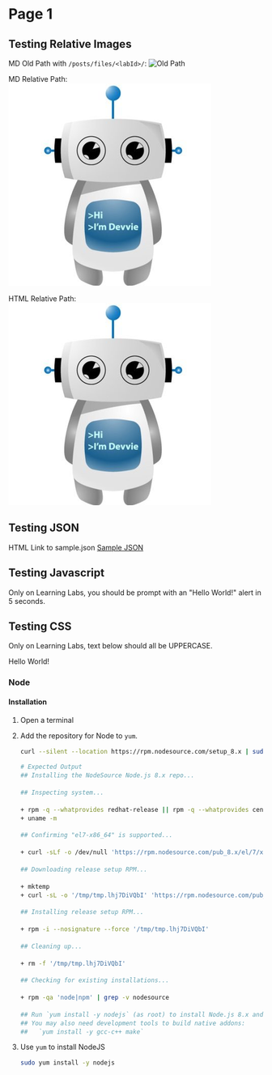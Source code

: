 # Page 1

## Testing Relative Images

MD Old Path with ```/posts/files/<labId>/```:
![Old Path](/posts/files/relative-path/assets/images/devvie.jpg "Old Path")

MD Relative Path:
![Relative Path](assets/images/devvie.jpg "Relative Path")

HTML Relative Path:
<img src="assets/images/devvie.jpg" title="HTML Relative Path" />

## Testing JSON

HTML Link to sample.json
<a href="assets/sample.json" download>Sample JSON</a>

## Testing Javascript
<script src="assets/sample.js" language="Javascript"></script>
Only on Learning Labs, you should be prompt with an "Hello World!" alert in 5 seconds.

## Testing CSS
Only on Learning Labs, text below should all be UPPERCASE.
<div class="lab-assets-lab">
  <p>Hello World!</p>
</div>
<link rel="stylesheet" type="text/css" href="assets/sample.css">




### Node
#### Installation

1. Open a terminal
1. Add the repository for Node to `yum`.

    ```bash
    curl --silent --location https://rpm.nodesource.com/setup_8.x | sudo bash -
    ```

    ```bash
    # Expected Output
    ## Installing the NodeSource Node.js 8.x repo...

    ## Inspecting system...

    + rpm -q --whatprovides redhat-release || rpm -q --whatprovides centos-release || rpm -q --whatprovides cloudlinux-release || rpm -q --whatprovides sl-release
    + uname -m

    ## Confirming "el7-x86_64" is supported...

    + curl -sLf -o /dev/null 'https://rpm.nodesource.com/pub_8.x/el/7/x86_64/nodesource-release-el7-1.noarch.rpm'

    ## Downloading release setup RPM...

    + mktemp
    + curl -sL -o '/tmp/tmp.lhj7DiVQbI' 'https://rpm.nodesource.com/pub_8.x/el/7/x86_64/nodesource-release-el7-1.noarch.rpm'

    ## Installing release setup RPM...

    + rpm -i --nosignature --force '/tmp/tmp.lhj7DiVQbI'

    ## Cleaning up...

    + rm -f '/tmp/tmp.lhj7DiVQbI'

    ## Checking for existing installations...

    + rpm -qa 'node|npm' | grep -v nodesource

    ## Run `yum install -y nodejs` (as root) to install Node.js 8.x and npm.
    ## You may also need development tools to build native addons:
    ##   `yum install -y gcc-c++ make`
    ```

1. Use `yum` to install NodeJS

    ```bash
    sudo yum install -y nodejs
    ```
